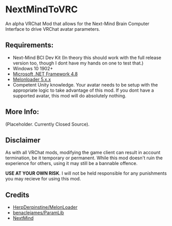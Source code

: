 # NextMindToVRC
An alpha VRChat Mod that allows for the Next-Mind Brain Computer Interface to drive VRChat avatar parameters.

## Requirements:

- Next-Mind BCI Dev Kit (In theory this should work with the full release version too, though I dont have my hands on one to test that.)
- Windows 10 1902+
- [Microsoft .NET Framework 4.8](https://dotnet.microsoft.com/en-us/download/dotnet-framework/net48)
- [Melonloader 5.x.x](https://github.com/LavaGang/MelonLoader)
- Competent Unity knowledge. Your avatar needs to be setup with the appropriate logic to take advantage of this mod. If you dont have a supported avatar, this mod will do absolutely nothing.

## More Info:

(Placeholder. Currently Closed Source).

## Disclaimer

As with all VRChat mods, modifying the game client can result in account termination, be it temporary or permanent. While this mod doesn't ruin the experience for others, using it may still be a bannable offence.<br>

**USE AT YOUR OWN RISK**. I will not be held responsible for any punishments you may recieve for using this mod.

## Credits

* [HerpDerpinstine/MelonLoader](https://github.com/HerpDerpinstine/MelonLoader)
* [benaclejames/ParamLib](https://github.com/benaclejames/ParamLib)
* [NextMind](https://www.next-mind.com/)
